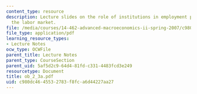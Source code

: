 ```yaml
---
content_type: resource
description: Lecture slides on the role of institutions in employment protection and
  the labor market.
file: /media/courses/14-462-advanced-macroeconomics-ii-spring-2007/c980dc4645532783f8fca6d44227aa27_ob_2_3a.pdf
file_type: application/pdf
learning_resource_types:
- Lecture Notes
ocw_type: OCWFile
parent_title: Lecture Notes
parent_type: CourseSection
parent_uid: 5af5d2c9-64d4-81fd-c331-4483fcd3e249
resourcetype: Document
title: ob_2_3a.pdf
uid: c980dc46-4553-2783-f8fc-a6d44227aa27
---
```

